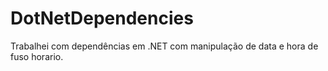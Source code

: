 # DotNetDependencies
Trabalhei com dependências em .NET com manipulação de data e hora de fuso horario.
